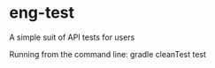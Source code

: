 # eng-test
A simple suit of API tests for users

Running from the command line: gradle cleanTest test
